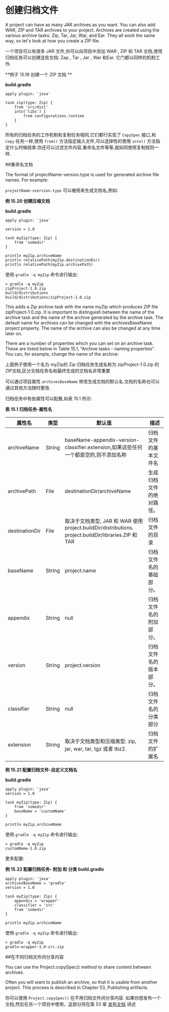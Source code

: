 # 创建归档文件

A project can have as many JAR archives as you want. You can also add WAR, ZIP and TAR archives to your project. Archives are created using the various archive tasks: Zip, Tar, Jar, War, and Ear. They all work the same way, so let's look at how you create a ZIP file.

一个项目可以有很多 JAR 文件,你可以向项目中添加 WAR , ZIP 和 TAR 文档,使用归档任务可以创建这些文档: Zap , Tar , Jar , War 和Ear. 它门都以同样的机制工作.

**例子 15.19 创建一个 ZIP 文档 **

**build.gradle**

```
apply plugin: 'java'

task zip(type: Zip) {
    from 'src/dist'
    into('libs') {
        from configurations.runtime
    }
}

```

所有的归档任务的工作机制和复制任务相同,它们都行实现了 `CopySpec` 接口,和 `Copy` 任务一样,使用 `from()` 方法指定输入文件,可以选择性的使用 `into()` 方法指定什么时候结束.你还可以过滤文件内容,重命名文件等等,就如同使用复制规则一样.

##重命名文档

The format of projectName-version.type is used for generated archive file names. For example:

`projectName-vsersion.type` 可以被用来生成文档名,例如:

**例 15.20 创建压缩文档**

**build.gradle**

```
apply plugin: 'java'

version = 1.0

task myZip(type: Zip) {
    from 'somedir'
}

println myZip.archiveName
println relativePath(myZip.destinationDir)
println relativePath(myZip.archivePath)

```
使用 `gradle -q myZip` 命令进行输出:
```
> gradle -q myZip
zipProject-1.0.zip
build/distributions
build/distributions/zipProject-1.0.zip

```

This adds a Zip archive task with the name myZip which produces ZIP file zipProject-1.0.zip. It is important to distinguish between the name of the archive task and the name of the archive generated by the archive task. The default name for archives can be changed with the archivesBaseName project property. The name of the archive can also be changed at any time later on.

There are a number of properties which you can set on an archive task. These are listed below in Table 15.1, “Archive tasks - naming properties”. You can, for example, change the name of the archive:

上面例子使用一个名为 myZip的 Zip 归档任务生成名称为 zipProject-1.0.zip 的ZIP文档,区分文档任务名和最终生成的文档名非常重要

可以通过项目属性 `archivesBaseName` 修改生成文档的默认名.文档的名称也可以通过其他方法随时更改.

归档任务中有些属性可以配置,如表 15.1 所示:

**表 15.1 归档任务-属性名**


属性名 | 类型 | 默认值 | 描述
-------|------|---------|----
archiveName     | String | baseName-appendix-version-classifier.extension,如果这些任何一个都是空的,则不添加名称|归档文件的基本文件名
archivePath     | File   | destinationDir/archiveName |生成归档文件的绝对路径。
destinationDir	| File   | 取决于文档类型, JAR 和 WAR 使用project.buildDir/distributions. project.buildDir/libraries.ZIP 和 TAR|归档文件的目录
baseName	    | String | project.name|归档文件名的基础部分。
appendix	    | String | null|归档文件名的附加部分。
version	        | String | project.version|归档文件名的版本部分。
classifier	    | String | null|归档文件名的分类部分
extension	    | String | 取决于文档类型和压缩类型: zip, jar, war, tar, tgz 或者 tbz2.|归档文件的扩展名


**例 15.21 配置归档文件-自定义文档名**

**build.gradle**

```
apply plugin: 'java'
version = 1.0

task myZip(type: Zip) {
    from 'somedir'
    baseName = 'customName'
}

println myZip.archiveName

```

使用 `gradle -q myZip` 命令进行输出:

```
> gradle -q myZip
customName-1.0.zip
```
更多配置:

**例 15.22 配置归档任务- 附加 和 分类**
**build.gradle**

```
apply plugin: 'java'
archivesBaseName = 'gradle'
version = 1.0

task myZip(type: Zip) {
    appendix = 'wrapper'
    classifier = 'src'
    from 'somedir'
}

println myZip.archiveName

```

使用 `gradle -q myZip` 命令进行输出:

```
> gradle -q myZip
gradle-wrapper-1.0-src.zip

```

##在不同归档文件间分享内容

You can use the Project.copySpec() method to share content between archives.

Often you will want to publish an archive, so that it is usable from another project. This process is described in Chapter 53, Publishing artifacts.

你可以使用 `Project.copySpec()` 在不用归档文件间分享内容.
如果你想发布一个文档,然后在另一个项目中使用，这部分将在第 53 章 [发布文档](https://docs.gradle.org/current/userguide/artifact_management.html) 讲述








































